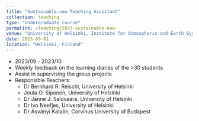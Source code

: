 ```yaml
---
title: "Sustainable.now Teaching Assistant"
collection: teaching
type: "Undergraduate course"
permalink: /teaching/2023-sustainable-now
venue: "University of Helsinki, Institute for Atmospheric and Earth System Research"
date: 2023-09-01
location: "Helsinki, Finland"
---
```


* 2023/09 - 2023/10
* Weekly feedback on the learning diaries of the >30 students
* Assist in supervising the group projects
* Responsible Teachers:
  * Dr Bernhard R. Reischl, University of Helsinki
  * Joula O. Siponen, University of Helsinki
  * Dr Janne J. Salovaara, University of Helsinki
  * Dr Ivo Neefjes, University of Helsinki
  * Dr Ásványi Katalin, Corvinus University of Budapest

